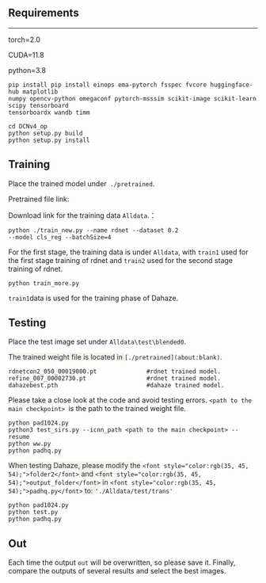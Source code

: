 ## Requirements
---

torch=2.0

CUDA=11.8

python=3.8

```plain
pip install pip install einops ema-pytorch fsspec fvcore huggingface-hub matplotlib 
numpy opencv-python omegaconf pytorch-msssim scikit-image scikit-learn scipy tensorboard 
tensorboardx wandb timm
```

```plain
cd DCNv4_op
python setup.py build
python setup.py install
```

## Training
Place the trained model under` ./pretrained`.

Pretrained file link:

Download link for the training data `Alldata`.：

```plain
python ./train_new.py --name rdnet --dataset 0.2 
--model cls_reg --batchSize=4
```

For the first stage, the training data is under `Alldata`, with `train1` used for the first stage training of rdnet and `train2` used for the second stage training of rdnet.

```plain
python train_more.py
```

`train1`data is used for the training phase of Dahaze.

## Testing
Place the test image set under `Alldata\test\blended0`.

<font style="color:rgb(35, 45, 54);background-color:rgb(247, 242, 235);">The trained weight file is located in </font>`[./pretrained](about:blank)`.

```plain
rdnetcon2_050_00019000.pt              #rdnet trained model.
refine_007_00002730.pt                 #rdnet trained model.
dahazebest.pth                         #dahaze trained model.
```

  
Please take a close look at the code and avoid testing errors. `<path to the main checkpoint> `is the path to the trained weight file.

```plain
python pad1024.py
python3 test_sirs.py --icnn_path <path to the main checkpoint> --resume
python ww.py
python padhq.py
```

<font style="color:rgb(35, 45, 54);background-color:rgb(247, 242, 235);">When testing Dahaze, please modify the </font>`<font style="color:rgb(35, 45, 54);">folder2</font>`<font style="color:rgb(35, 45, 54);background-color:rgb(247, 242, 235);"> and </font>`<font style="color:rgb(35, 45, 54);">output_folder</font>`<font style="color:rgb(35, 45, 54);background-color:rgb(247, 242, 235);"> in </font>`<font style="color:rgb(35, 45, 54);">padhq.py</font>`<font style="color:rgb(35, 45, 54);background-color:rgb(247, 242, 235);"> to: </font>`'./Alldata/test/trans'`

```plain
python pad1024.py
python test.py
python padhq.py
```

## Out
Each time the output `out` will be overwritten, so please save it. Finally, compare the outputs of several results and select the best images.


